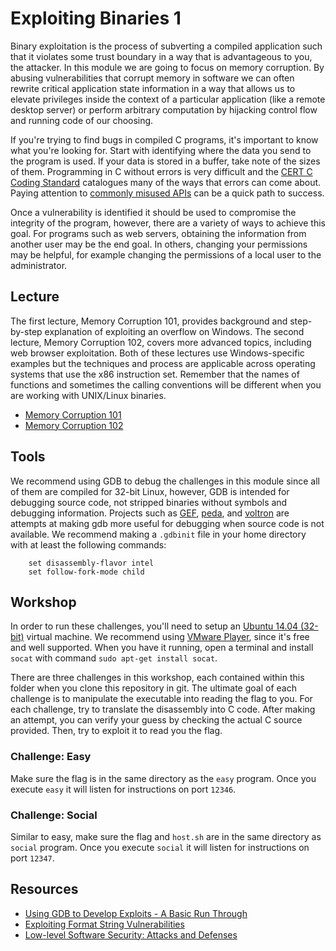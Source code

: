# Exploiting Binaries 1
Binary exploitation is the process of subverting a compiled application such that it violates some trust boundary in a way that is advantageous to you, the attacker. In this module we are going to focus on memory corruption. By abusing vulnerabilities that corrupt memory in software we can often rewrite critical application state information in a way that allows us to elevate privileges inside the context of a particular application (like a remote desktop server) or perform arbitrary computation by hijacking control flow and running code of our choosing.

If you're trying to find bugs in compiled C programs, it's important to know what you're looking for. Start with identifying where the data you send to the program is used. If your data is stored in a buffer, take note of the sizes of them. Programming in C without errors is very difficult and the [CERT C Coding Standard](https://www.securecoding.cert.org/confluence/display/seccode/CERT+C+Coding+Standard) catalogues many of the ways that errors can come about. Paying attention to [commonly misused APIs](http://stackoverflow.com/questions/4588581/which-functions-in-the-c-standard-library-commonly-encourage-bad-practice) can be a quick path to success.

Once a vulnerability is identified it should be used to compromise the integrity of the program, however, there are a variety of ways to achieve this goal. For programs such as web servers, obtaining the information from another user may be the end goal. In others, changing your permissions may be helpful, for example changing the permissions of a local user to the administrator.

## Lecture
The first lecture, Memory Corruption 101, provides background and step-by-step explanation of exploiting an overflow on Windows. The second lecture, Memory Corruption 102, covers more advanced topics, including web browser exploitation. Both of these lectures use Windows-specific examples but the techniques and process are applicable across operating systems that use the x86 instruction set. Remember that the names of functions and sometimes the calling conventions will be different when you are working with UNIX/Linux binaries.
* [Memory Corruption 101](http://vimeo.com/31348274)
* [Memory Corruption 102](http://vimeo.com/31831062)

## Tools
We recommend using GDB to debug the challenges in this module since all of them are compiled for 32-bit Linux, however, GDB is intended for debugging source code, not stripped binaries without symbols and debugging information. Projects such as [GEF](https://github.com/hugsy/gef), [peda](https://code.google.com/p/peda/), and [voltron](https://github.com/snarez/voltron) are attempts at making gdb more useful for debugging when source code is not available.  We recommend making a `.gdbinit` file in your home directory with at least the following commands:
```
    set disassembly-flavor intel
    set follow-fork-mode child
```

## Workshop
In order to run these challenges, you'll need to setup an [Ubuntu 14.04 (32-bit)](http://www.ubuntu.com/download/desktop/thank-you?country=US&version=14.04&architecture=i386) virtual machine. We recommend using [VMware Player](https://my.vmware.com/web/vmware/free#desktop_end_user_computing/vmware_player/6_0), since it's free and well supported. When you have it running, open a terminal and install `socat` with command `sudo apt-get install socat`.

There are three challenges in this workshop, each contained within this folder when you clone this repository in git. The ultimate goal of each challenge is to manipulate the executable into reading the flag to you. For each challenge, try to translate the disassembly into C code. After making an attempt, you can verify your guess by checking the actual C source provided. Then, try to exploit it to read you the flag.

### Challenge: Easy
Make sure the flag is in the same directory as the `easy` program. Once you execute `easy` it will listen for instructions on port `12346`.

### Challenge: Social
Similar to easy, make sure the flag and `host.sh` are in the same directory as `social` program. Once you execute `social` it will listen for instructions on port `12347`.

## Resources
* [Using GDB to Develop Exploits - A Basic Run Through](http://www.exploit-db.com/papers/13205/)
* [Exploiting Format String Vulnerabilities](/exploits/references/formatstring-1.2.pdf)
* [Low-level Software Security: Attacks and Defenses](/exploits/references/tr-2007-153.pdf)

